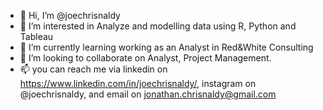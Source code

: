 - 👋 Hi, I’m @joechrisnaldy
- 👀 I’m interested in Analyze and modelling data using R, Python and Tableau
- 🌱 I’m currently learning working as an Analyst in Red&White Consulting
- 💞️ I’m looking to collaborate on Analyst, Project Management.
- 📫 you can reach me via linkedin on https://www.linkedin.com/in/joechrisnaldy/, instagram on @joechrisnaldy, and email on jonathan.chrisnaldy@gmail.com

<!---
joechrisnaldy/joechrisnaldy is a ✨ special ✨ repository because its `README.md` (this file) appears on your GitHub profile.
You can click the Preview link to take a look at your changes.
--->
